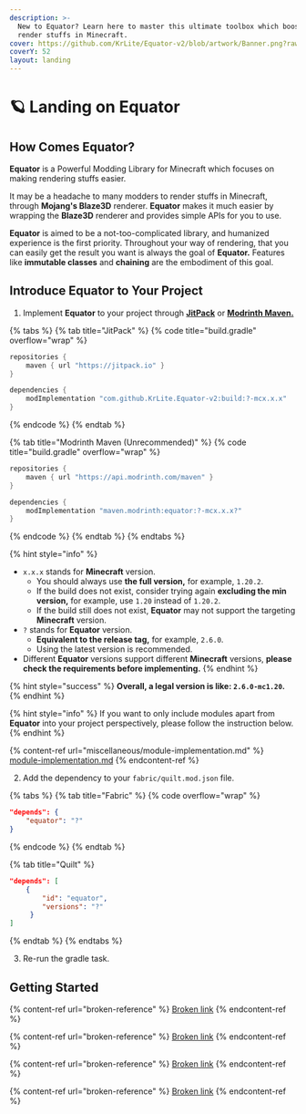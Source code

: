 ```yaml
---
description: >-
  New to Equator? Learn here to master this ultimate toolbox which boosts your
  render stuffs in Minecraft.
cover: https://github.com/KrLite/Equator-v2/blob/artwork/Banner.png?raw=true
coverY: 52
layout: landing
---
```


# 🪐 Landing on Equator

## How Comes Equator?

**Equator** is a Powerful Modding Library for Minecraft which focuses on making rendering stuffs easier.

It may be a headache to many modders to render stuffs in Minecraft, through **Mojang's Blaze3D** renderer. **Equator** makes it much easier by wrapping the **Blaze3D** renderer and provides simple APIs for you to use.

**Equator** is aimed to be a not-too-complicated library, and humanized experience is the first priority. Throughout your way of rendering, that you can easily get the result you want is always the goal of **Equator.** Features like **immutable classes** and **chaining** are the embodiment of this goal.

## Introduce Equator to Your Project

1. Implement **Equator** to your project through [**JitPack**](https://jitpack.io) or [**Modrinth Maven.**](https://docs.modrinth.com/docs/tutorials/maven/)

{% tabs %}
{% tab title="JitPack" %}
{% code title="build.gradle" overflow="wrap" %}
```gradle
repositories {
    maven { url "https://jitpack.io" }
}

dependencies {
    modImplementation "com.github.KrLite.Equator-v2:build:?-mcx.x.x"
}
```
{% endcode %}
{% endtab %}

{% tab title="Modrinth Maven (Unrecommended)" %}
{% code title="build.gradle" overflow="wrap" %}
```gradle
repositories {
    maven { url "https://api.modrinth.com/maven" }
}

dependencies {
    modImplementation "maven.modrinth:equator:?-mcx.x.x?"
}
```
{% endcode %}
{% endtab %}
{% endtabs %}

{% hint style="info" %}
* `x.x.x` stands for **Minecraft** version.
  * You should always use **the full version,** for example, `1.20.2`.&#x20;
  * If the build does not exist, consider trying again **excluding the min version,** for example, use `1.20` instead of `1.20.2`.&#x20;
  * If the build still does not exist, **Equator** may not support the targeting **Minecraft** version.
* `?` stands for **Equator** version.
  * **Equivalent to the release tag,** for example, `2.6.0`.&#x20;
  * Using the latest version is recommended.
* Different **Equator** versions support different **Minecraft** versions, **please check the requirements before implementing.**
{% endhint %}

{% hint style="success" %}
**Overall, a legal version is like: `2.6.0-mc1.20`.**
{% endhint %}

{% hint style="info" %}
If you want to only include modules apart from **Equator** into your project perspectively, please follow the instruction below.
{% endhint %}

{% content-ref url="miscellaneous/module-implementation.md" %}
[module-implementation.md](miscellaneous/module-implementation.md)
{% endcontent-ref %}

2. Add the dependency to your `fabric/quilt.mod.json` file.

{% tabs %}
{% tab title="Fabric" %}
{% code overflow="wrap" %}
```json
"depends": {
    "equator": "?"
}
```
{% endcode %}
{% endtab %}

{% tab title="Quilt" %}
```json
"depends": [
    {
        "id": "equator",
        "versions": "?"
     }
]
```
{% endtab %}
{% endtabs %}

3. Re-run the gradle task.

## Getting Started

{% content-ref url="broken-reference" %}
[Broken link](broken-reference)
{% endcontent-ref %}

{% content-ref url="broken-reference" %}
[Broken link](broken-reference)
{% endcontent-ref %}

{% content-ref url="broken-reference" %}
[Broken link](broken-reference)
{% endcontent-ref %}

{% content-ref url="broken-reference" %}
[Broken link](broken-reference)
{% endcontent-ref %}
